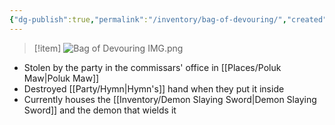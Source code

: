 ```yaml
---
{"dg-publish":true,"permalink":"/inventory/bag-of-devouring/","created":"","updated":""}
---
```




>[!item]
>![Bag of Devouring IMG.png](/img/user/z_Assets/Bag%20of%20Devouring%20IMG.png)

- Stolen by the party in the commissars' office in  [[Places/Poluk Maw\|Poluk Maw]]
- Destroyed [[Party/Hymn\|Hymn's]] hand when they put it inside 
- Currently houses the [[Inventory/Demon Slaying Sword\|Demon Slaying Sword]] and the demon that wields it